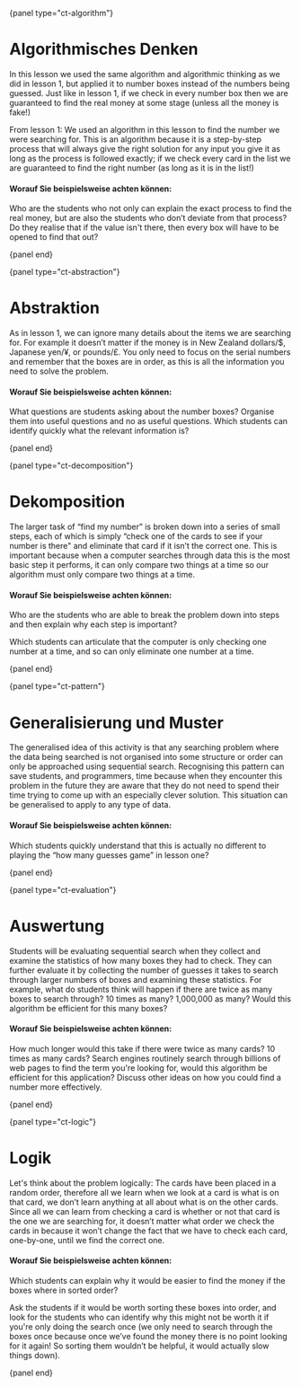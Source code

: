 {panel type="ct-algorithm"}

# Algorithmisches Denken

In this lesson we used the same algorithm and algorithmic thinking as we did in lesson 1, but applied it to number boxes instead of the numbers being guessed. Just like in lesson 1, if we check in every number box then we are guaranteed to find the real money at some stage (unless all the money is fake!)

From lesson 1: We used an algorithm in this lesson to find the number we were searching for. This is an algorithm because it is a step-by-step process that will always give the right solution for any input you give it as long as the process is followed exactly; if we check every card in the list we are guaranteed to find the right number (as long as it is in the list!)

#### Worauf Sie beispielsweise achten können:

Who are the students who not only can explain the exact process to find the real money, but are also the students who don’t deviate from that process? Do they realise that if the value isn't there, then every box will have to be opened to find that out?

{panel end}

{panel type="ct-abstraction"}

# Abstraktion

As in lesson 1, we can ignore many details about the items we are searching for. For example it doesn’t matter if the money is in New Zealand dollars/$, Japanese yen/¥, or pounds/£. You only need to focus on the serial numbers and remember that the boxes are in order, as this is all the information you need to solve the problem.

#### Worauf Sie beispielsweise achten können:

What questions are students asking about the number boxes? Organise them into useful questions and no as useful questions. Which students can identify quickly what the relevant information is?

{panel end}

{panel type="ct-decomposition"}

# Dekomposition

The larger task of “find my number” is broken down into a series of small steps, each of which is simply “check one of the cards to see if your number is there" and eliminate that card if it isn’t the correct one. This is important because when a computer searches through data this is the most basic step it performs, it can only compare two things at a time so our algorithm must only compare two things at a time.

#### Worauf Sie beispielsweise achten können:

Who are the students who are able to break the problem down into steps and then explain why each step is important?

Which students can articulate that the computer is only checking one number at a time, and so can only eliminate one number at a time.

{panel end}

{panel type="ct-pattern"}

# Generalisierung und Muster

The generalised idea of this activity is that any searching problem where the data being searched is not organised into some structure or order can only be approached using sequential search. Recognising this pattern can save students, and programmers, time because when they encounter this problem in the future they are aware that they do not need to spend their time trying to come up with an especially clever solution. This situation can be generalised to apply to any type of data.

#### Worauf Sie beispielsweise achten können:

Which students quickly understand that this is actually no different to playing the “how many guesses game” in lesson one?

{panel end}

{panel type="ct-evaluation"}

# Auswertung

Students will be evaluating sequential search when they collect and examine the statistics of how many boxes they had to check. They can further evaluate it by collecting the number of guesses it takes to search through larger numbers of boxes and examining these statistics. For example, what do students think will happen if there are twice as many boxes to search through? 10 times as many? 1,000,000 as many? Would this algorithm be efficient for this many boxes?

#### Worauf Sie beispielsweise achten können:

How much longer would this take if there were twice as many cards? 10 times as many cards? Search engines routinely search through billions of web pages to find the term you're looking for, would this algorithm be efficient for this application? Discuss other ideas on how you could find a number more effectively.

{panel end}

{panel type="ct-logic"}

# Logik

Let's think about the problem logically: The cards have been placed in a random order, therefore all we learn when we look at a card is what is on that card, we don’t learn anything at all about what is on the other cards. Since all we can learn from checking a card is whether or not that card is the one we are searching for, it doesn’t matter what order we check the cards in because it won’t change the fact that we have to check each card, one-by-one, until we find the correct one.

#### Worauf Sie beispielsweise achten können:

Which students can explain why it would be easier to find the money if the boxes where in sorted order?

Ask the students if it would be worth sorting these boxes into order, and look for the students who can identify why this might not be worth it if you're only doing the search once (we only need to search through the boxes once because once we’ve found the money there is no point looking for it again! So sorting them wouldn’t be helpful, it would actually slow things down).

{panel end}